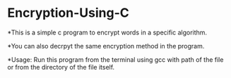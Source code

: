 # Encryption-Using-C
*This is a simple c program to encrypt words in a specific algorithm.

*You can also decrpyt the same encryption method in the program.

*Usage: Run this program from the terminal using gcc with path of the file or from the directory of the file itself.


